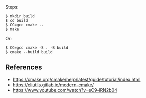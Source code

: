 Steps:

```
$ mkdir build
$ cd build
$ CC=gcc cmake ..
$ make
```

Or:

```
$ CC=gcc cmake -S . -B build
$ cmake --build build
```

## References

- <https://cmake.org/cmake/help/latest/guide/tutorial/index.html>
- <https://cliutils.gitlab.io/modern-cmake/>
- <https://www.youtube.com/watch?v=eC9-iRN2b04>
